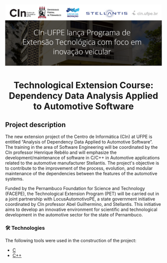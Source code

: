 <h1 align="center">
  <img alt="CIn-Stellantis" src="pet-dependency-data-analysis(logo).png" />
</h1>

<h1 align="center">Technological Extension Course: Dependency Data Analysis Applied to Automotive Software </h1>

## Project description

The new extension project of the Centro de Informática (CIn) at UFPE is entitled “Analysis of Dependency Data Applied to Automotive Software”. The training in the area of Software Engineering will be coordinated by the CIn professor Henrique Rebêlo and will emphasize the development/maintenance of software in C/C++ in Automotive applications related to the automotive manufacturer Stellantis. The project's objective is to contribute to the improvement of the process, evolution, and modular maintenance of the dependencies between the features of the automotive systems.

Funded by the Pernambuco Foundation for Science and Technology (FACEPE), the Technological Extension Program (PET) will be carried out in a joint partnership with LocusAutomotivoPE, a state government initiative coordinated by CIn professor Abel Guilhermino, and Stellantis. This initiative aims to develop an innovative environment for scientific and technological development in the automotive sector for the state of Pernambuco.

### 🛠 Technologies

The following tools were used in the construction of the project:

- [C](https://docs.microsoft.com/pt-br/cpp/c-language/?view=msvc-160)
- [C++](https://docs.microsoft.com/pt-br/cpp/cpp/?view=msvc-160)

